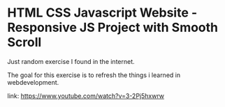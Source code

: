 # HTML CSS Javascript Website - Responsive JS Project with Smooth Scroll

Just random exercise I found in the internet.

The goal for this exercise is to refresh the things i learned in webdevelopment.

link: https://www.youtube.com/watch?v=3-2Pj5hxwrw
